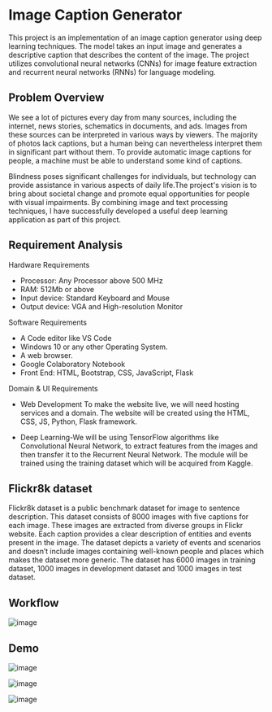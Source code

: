 
# Image Caption Generator

This project is an implementation of an image caption generator using deep learning techniques. The model takes an input image and generates a descriptive caption that describes the content of the image. The project utilizes convolutional neural networks (CNNs) for image feature extraction and recurrent neural networks (RNNs) for language modeling.
## Problem Overview


We see a lot of pictures every day from many sources, including the internet, news stories, schematics in documents, and ads.  Images from these sources can be interpreted 
in various ways by viewers. The majority of photos lack captions, but a human being 
can nevertheless interpret them in significant part without them. To provide automatic 
image captions for people, a machine must be able to understand some kind of captions. 

Blindness poses significant challenges for individuals, but technology can provide assistance in various aspects of daily life.The project's vision is to bring about societal change and promote equal opportunities for people with visual impairments. By combining image and text processing techniques, I have successfully developed a useful deep learning application as part of this project.
## Requirement Analysis

Hardware Requirements
 - Processor: Any Processor above 500 MHz 
 - RAM: 512Mb or above
 - Input device: Standard Keyboard and Mouse 
 - Output device: VGA and High-resolution Monitor

Software Requirements 
 - A Code editor like VS Code
 - Windows 10 or any other Operating System. 
 - A web browser. 
 - Google Colaboratory Notebook
 - Front End: HTML, Bootstrap, CSS, JavaScript, Flask

 Domain & UI Requirements

 - Web Development To make the website live, we will need hosting services and a domain. The website will be created using the HTML, CSS, JS, Python, Flask framework.

- Deep Learning-We will be using TensorFlow algorithms like Convolutional Neural Network, to extract features from the images and then transfer it to the Recurrent Neural Network. The module will be trained using the training dataset which will be acquired from Kaggle.


## Flickr8k dataset

Flickr8k dataset is a public benchmark dataset for image to sentence description. This dataset consists of 8000 images with five captions for each image. These images are extracted from diverse groups in Flickr website. Each caption provides a clear description of entities and events present in the image. The dataset depicts a variety of events and scenarios and doesn’t include images containing well-known people and places which makes the dataset more generic. The dataset has 6000 images in training dataset, 1000 images in development dataset and 1000 images in test dataset.

## Workflow

![image](https://github.com/divyanshrampal/image-caption-generator/assets/93667147/2c3cfffb-6570-4a8f-a3c7-61fa3d4397e4)

## Demo

![image](https://github.com/divyanshrampal/image-caption-generator/assets/93667147/5450adf7-78f1-45f0-9961-58bf8470dba9)

![image](https://github.com/divyanshrampal/image-caption-generator/assets/93667147/038f337a-7244-49d6-b854-11720e92f045)

![image](https://github.com/divyanshrampal/image-caption-generator/assets/93667147/651251f7-acaa-4bd3-9993-88b1d1888f26)



